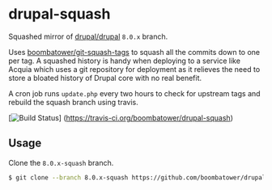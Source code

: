 drupal-squash
=============
Squashed mirror of [drupal/drupal](https://github.com/drupal/drupal) `8.0.x` branch.

Uses [boombatower/git-squash-tags](https://github.com/boombatower/git-squash-tags) to squash all
the commits down to one per tag. A squashed history is handy when deploying to a service like
Acquia which uses a git repository for deployment as it relieves the need to store a bloated
history of Drupal core with no real benefit.

A cron job runs `update.php` every two hours to check for upstream tags and rebuild the squash
branch using travis.

[![Build Status](https://travis-ci.org/boombatower/drupal-squash.svg?branch=8.0.x)]
(https://travis-ci.org/boombatower/drupal-squash)

Usage
-----
Clone the `8.0.x-squash` branch.

```sh
$ git clone --branch 8.0.x-squash https://github.com/boombatower/drupal-squash.git
```
